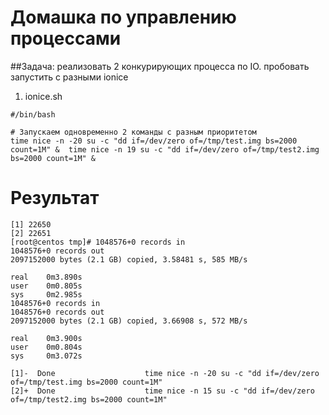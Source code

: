 # Домашка по управлению процессами
##Задача: реализовать 2 конкурирующих процесса по IO. пробовать запустить с разными ionice
1. ionice.sh
```
#/bin/bash

# Запускаем одновременно 2 команды с разным приоритетом
time nice -n -20 su -c "dd if=/dev/zero of=/tmp/test.img bs=2000 count=1M" &  time nice -n 19 su -c "dd if=/dev/zero of=/tmp/test2.img bs=2000 count=1M" &
```
# Результат
```
[1] 22650
[2] 22651
[root@centos tmp]# 1048576+0 records in
1048576+0 records out
2097152000 bytes (2.1 GB) copied, 3.58481 s, 585 MB/s

real    0m3.890s
user    0m0.805s
sys     0m2.985s
1048576+0 records in
1048576+0 records out
2097152000 bytes (2.1 GB) copied, 3.66908 s, 572 MB/s

real    0m3.900s
user    0m0.804s
sys     0m3.072s

[1]-  Done                    time nice -n -20 su -c "dd if=/dev/zero of=/tmp/test.img bs=2000 count=1M"
[2]+  Done                    time nice -n 15 su -c "dd if=/dev/zero of=/tmp/test2.img bs=2000 count=1M"
```
